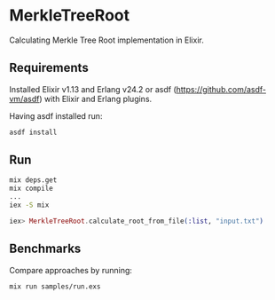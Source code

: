 # MerkleTreeRoot

Calculating Merkle Tree Root implementation in Elixir.

## Requirements

Installed Elixir v1.13 and Erlang v24.2 or asdf (https://github.com/asdf-vm/asdf) with Elixir and Erlang plugins.

Having asdf installed run:

```bash
asdf install
```

## Run

```bash
mix deps.get
mix compile
...
iex -S mix
```

```elixir
iex> MerkleTreeRoot.calculate_root_from_file(:list, "input.txt")
```

## Benchmarks

Compare approaches by running:

```bash
mix run samples/run.exs
```
